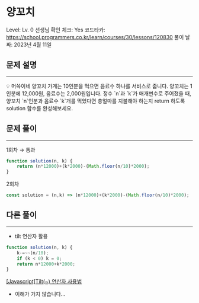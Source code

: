 # 양꼬치

Level: Lv. 0
선생님 확인 체크: Yes
코드타카: https://school.programmers.co.kr/learn/courses/30/lessons/120830
풀이 날짜: 2023년 4월 11일

## 문제 설명

---

<aside>
💡 머쓱이네 양꼬치 가게는 10인분을 먹으면 음료수 하나를 서비스로 줍니다. 양꼬치는 1인분에 12,000원, 음료수는 2,000원입니다. 정수 `n`과 `k`가 매개변수로 주어졌을 때, 양꼬치 `n`인분과 음료수 `k`개를 먹었다면 총얼마를 지불해야 하는지 return 하도록 solution 함수를 완성해보세요.

</aside>

## 문제 풀이

---

1회차 → 통과

```jsx
function solution(n, k) {
    return (n*12000)+(k*2000)-(Math.floor(n/10)*2000);
}
```

2회차 

```jsx
const solution = (n,k) => (n*12000)+(k*2000)-(Math.floor(n/10)*2000);
```

## 다른 풀이

---

- tilt 연산자 활용

```jsx
function solution(n, k) {
    k-=~~(n/10);
    if (k < 0) k = 0;
    return n*12000+k*2000;
}
```

[[Javascript]Tilt(~) 연산자 사용법](https://oper0116.tistory.com/40)

- 이해가 가지 않습니다…